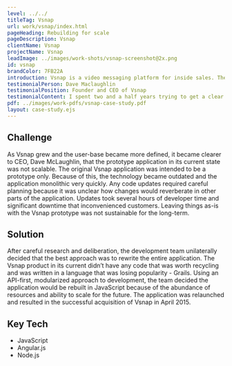 ```yaml
---
level: ../../
titleTag: Vsnap
url: work/vsnap/index.html
pageHeading: Rebuilding for scale
pageDescription: Vsnap
clientName: Vsnap
projectName: Vsnap
leadImage: ../images/work-shots/vsnap-screenshot@2x.png
id: vsnap
brandColor: 7FB22A
introduction: Vsnap is a video messaging platform for inside sales. The app’s mission is to humanize sales interactions to build sustained business relationships. To use the app, sales representatives record up to a 60-second video message that can include attachments or a note to the recipient. Sales reps just need to know the email address of the recipient to make sure the video message is received.
testimonialPerson: Dave Maclaughlin
testimonialPosition: Founder and CEO of Vsnap
testimonialContent: I spent two and a half years trying to get a clear path on tech – all of which was wrong. Chris got his head around the product quickly and gave me a roadmap to where we wanted to be.
pdf: ../images/work-pdfs/vsnap-case-study.pdf
layout: case-study.ejs
---
```


<h2 class="text-heading-two">Challenge</h2>

<p>As Vsnap grew and the user-base became more defined, it became clearer to CEO, Dave McLaughlin, that the prototype application in its current state was not scalable. The original Vsnap application was intended to be a prototype only. Because of this, the technology became outdated and the application monolithic very quickly. Any code updates required careful planning because it was unclear how changes would reverberate in other parts of the application. Updates took several hours of developer time and significant downtime that inconvenienced customers. Leaving things as-is with the Vsnap prototype was not sustainable for the long-term.</p>

<h2 class="text-heading-two">Solution</h2>

<p>After careful research and deliberation, the development team unilaterally decided that the best approach was to rewrite the entire application. The Vsnap product in its current didn’t have any code that was worth recycling and was written in a language that was losing popularity - Grails. Using an API-first, modularized approach to development, the team decided the application would be rebuilt in JavaScript because of the abundance of resources and ability to scale for the future. The application was relaunched and resulted in the successful acquisition of Vsnap in April 2015.</p>

<h2 class="text-heading-two">Key Tech</h2>

<ul>
  <li>JavaScript</li>
  <li>Angular.js</li>
  <li>Node.js</li>
</ul>